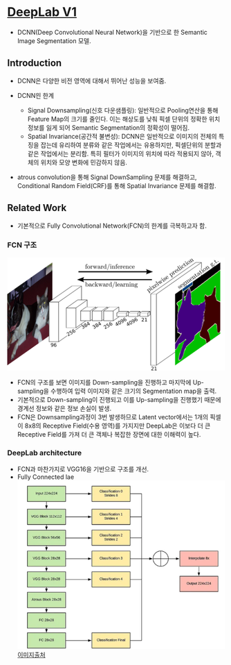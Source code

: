 # [DeepLab V1](https://arxiv.org/pdf/1412.7062)
* DCNN(Deep Convolutional Neural Network)을 기반으로 한 Semantic Image Segmentation 모델.

## Introduction
* DCNN은 다양한 비전 영역에 대해서 뛰어난 성능을 보여줌.
* DCNN읜 한계
  * Signal Downsampling(신호 다운샘플링): 일반적으로 Pooling연산을 통해 Feature Map의 크기를 줄인다. 이는 해상도를 낮춰 픽셀 단위의 정확한 위치 정보를 잃게 되어 Semantic Segmentation의 정확성이 떨어짐.
  * Spatial Invariance(공간적 불변성): DCNN은 일반적으로 이미지의 전체의 특징을 잡는데 유리하여 분류와 같은 작업에서는 유용하지만, 픽셀단위의 분할과 같은 작업에서는 분리함. 특히 필터가 이미지의 위치에 따라 적용되지 않아, 객체의 위치와 모양 변화에 민감하지 않음.

* atrous convolution을 통해 Signal DownSampling 문제를 해결하고, Conditional Random Field(CRF)를 통해 Spatial Invariance 문제를 해결함.

## Related Work
* 기본적으로 Fully Convolutional Network(FCN)의 한계를 극복하고자 함.

### FCN 구조  
![alt text](FCN_archi.png)
  * FCN의 구조를 보면 이미지를 Down-sampling을 진행하고 마지막에 Up-sampling을 수행하여 입력 이미지와 같은 크기의 Segmentation map을 출력.
  * 기본적으로 Down-sampling이 진행되고 이를 Up-sampling을 진행했기 때문에 경계선 정보와 같은 정보 손실이 발생.
  * FCN은 Downsampling과정이 3번 발생하므로 Latent vector에서는 1개의 픽셀이 8x8의 Receptive Field(수용 영역)를 가지지만 DeepLab은 이보다 더 큰 Receptive Field를 가져 더 큰 객체나 복잡한 장면에 대한 이해력이 높다.

### DeepLab architecture 
* FCN과 마찬가지로 VGG16을 기반으로 구조를 개선.
* Fully Connected lae
![alt text](deeplab_archi.png)  
[이미지출처](https://towardsdatascience.com/witnessing-the-progression-in-semantic-segmentation-deeplab-series-from-v1-to-v3-4f1dd0899e6e)